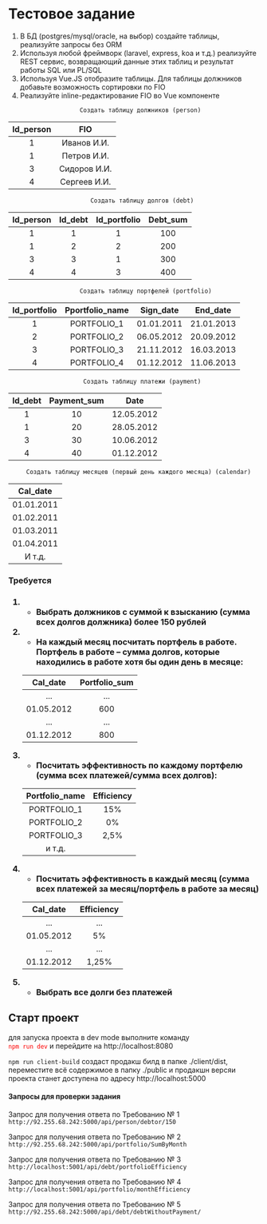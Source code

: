 # Тестовое задание

<ol> 
    <li>В БД (postgres/mysql/oracle, на выбор) создайте таблицы, реализуйте запросы без ORM</li>
    <li>Используя любой фреймворк (laravel, express, koa и т.д.) реализуйте REST сервис,
        возвращающий данные этих таблиц и результат работы SQL или PL/SQL</li>
    <li>Используя Vue.JS отобразите таблицы. Для таблицы должников добавьте
        возможность сортировки по FIO</li>
    <li>Реализуйте inline-редактирование FIO во Vue компоненте</li>
</ol>


                        Создать таблицу должников (person)
<center>

Id_person    | FIO          | 
:-----------:|:------------:|
1            | Иванов И.И.  | 
1            | Петров И.И.  | 
3            | Сидоров И.И. | 
4            | Сергеев И.И. | 
</center>

                           Создать таблицу долгов (debt)
                           
Id_person    |    Id_debt      | Id_portfolio  | Debt_sum
:-----------:|:---------------:|:-------------:|:----------:
1            |       1         | 1             | 100
1            | 2               | 2             | 200
3            | 3               | 1             | 300
4            | 4               | 3             | 400                           

                        Создать таблицу портфелей (portfolio)

Id_portfolio | Pportfolio_name | Sign_date  | End_date
:-----------:|:---------------:|:----------:|:---------:|
1            | PORTFOLIO_1     | 01.01.2011 | 21.01.2013
2            | PORTFOLIO_2     | 06.05.2012 | 20.09.2012
3            | PORTFOLIO_3     | 21.11.2012 | 16.03.2013
4            | PORTFOLIO_4     | 01.12.2012 | 11.06.2013

                         Создать таблицу платежи (payment)

Id_debt      | Payment_sum | Date  
:-----------:|:------:|:----------:
1            | 10     | 12.05.2012 
1            | 20     | 28.05.2012 
3            | 30     | 10.06.2012 
4            | 40     | 01.12.2012 

         Создать таблицу месяцев (первый день каждого месяца) (calendar)
Cal_date     | 
:-----------:|
01.01.2011   |
01.02.2011   |
01.03.2011   |
01.04.2011   |
И т.д.       |

<h3>Требуется<h3>

1. *  Выбрать должников с суммой к взысканию (сумма всех долгов должника) более 150
    рублей
      
2. * На каждый месяц посчитать портфель в работе.
    Портфель в работе – сумма долгов, которые находились в работе хотя бы один день в
    месяце:       
    
    Cal_date       | Portfolio_sum  | 
    :-------------:|:--------------:|
    ...            | ...            | 
    01.05.2012     | 600            | 
    ...            | ...            | 
    01.12.2012     | 800            |  

3. * Посчитать эффективность по каждому портфелю (сумма всех платежей/сумма всех
   долгов):
   
   Portfolio_name|  Efficiency  | 
   :------------:|:------------:|
   PORTFOLIO_1   |    15%       | 
   PORTFOLIO_2   |    0%        | 
   PORTFOLIO_3   |    2,5%      | 
   и т.д.        |              | 
   
4. * Посчитать эффективность в каждый месяц (сумма всех платежей за месяц/портфель в
   работе за месяц)
   
   Cal_date     |  Efficiency  | 
   :-----------:|:------------:|
   ...          | ...          | 
   01.05.2012   |  5%          | 
   ...          | ...          | 
   01.12.2012   | 1,25%        |  
      
5. * Выбрать все долги без платежей
   
<h2>Старт проект </h2>
<p>для запуска проекта в dev mode выполните команду <br>
<code style="color:red">npm run dev</code> и перейдите на http://localhost:8080</p>

<p><code>npm run client-build</code> создаст продакш билд в папке ./client/dist,
переместите всё содержимое в папку ./public
и продакшн версяи проекта станет доступена по адресу http://localhost:5000
</p>

<h4>Запросы для проверки задания </h4>

<p>Запрос для получения ответа по Требованию № 1 <br>
<code>http://92.255.68.242:5000/api/person/debtor/150</code>
</p>

<p>Запрос для получения ответа по Требованию № 2 <br>
<code>http://92.255.68.242:5000/api/portfolio/SumByMonth</code>
</p>

<p>Запрос для получения ответа по Требованию № 3 <br>
<code>http://localhost:5001/api/debt/portfolioEfficiency</code>
</p>

<p>Запрос для получения ответа по Требованию № 4 <br>
<code>http://localhost:5001/api/portfolio/monthEfficiency</code>
</p>

<p>Запрос для получения ответа по Требованию № 5 <br>
<code>http://92.255.68.242:5000/api/debt/debtWithoutPayment/</code>
</p>

